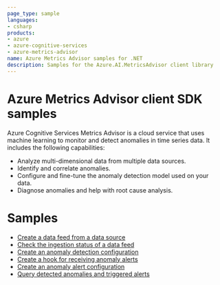 ```yaml
---
page_type: sample
languages:
- csharp
products:
- azure
- azure-cognitive-services
- azure-metrics-advisor
name: Azure Metrics Advisor samples for .NET
description: Samples for the Azure.AI.MetricsAdvisor client library
---
```


# Azure Metrics Advisor client SDK samples

Azure Cognitive Services Metrics Advisor is a cloud service that uses machine learning to monitor and detect anomalies in time series data. It includes the following capabilities:

- Analyze multi-dimensional data from multiple data sources.
- Identify and correlate anomalies.
- Configure and fine-tune the anomaly detection model used on your data.
- Diagnose anomalies and help with root cause analysis.

# Samples

- [Create a data feed from a data source](https://github.com/Azure/azure-sdk-for-net/tree/master/sdk/metricsadvisor/Azure.AI.FormRecognizer/tests/Samples/Sample1_CreateDataFeedFromDataSource.cs)
- [Check the ingestion status of a data feed](https://github.com/Azure/azure-sdk-for-net/tree/master/sdk/metricsadvisor/Azure.AI.FormRecognizer/tests/Samples/Sample2_CheckIngestionStatusOfDataFeed.cs)
- [Create an anomaly detection configuration](https://github.com/Azure/azure-sdk-for-net/tree/master/sdk/metricsadvisor/Azure.AI.FormRecognizer/tests/Samples/Sample3_CreateAnomalyDetectionConfiguration.cs)
- [Create a hook for receiving anomaly alerts](https://github.com/Azure/azure-sdk-for-net/tree/master/sdk/metricsadvisor/Azure.AI.FormRecognizer/tests/Samples/Sample4_CreateHookForReceivingAnomalyAlerts.cs)
- [Create an anomaly alert configuration](https://github.com/Azure/azure-sdk-for-net/tree/master/sdk/metricsadvisor/Azure.AI.FormRecognizer/tests/Samples/Sample5_CreateAnomalyAlertConfiguration.cs)
- [Query detected anomalies and triggered alerts](https://github.com/Azure/azure-sdk-for-net/tree/master/sdk/metricsadvisor/Azure.AI.FormRecognizer/tests/Samples/Sample6_QueryDetectedAnomaliesAndTriggeredAlerts.cs)
